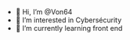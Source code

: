 - 👋 Hi, I’m @Von64
- 👀 I’m interested in Cybersécurity
- 🌱 I’m currently learning front end

<!---
Von64/Von64 is a ✨ special ✨ repository because its `README.md` (this file) appears on your GitHub profile.
You can click the Preview link to take a look at your changes.
--->
